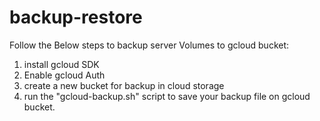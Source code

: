 # backup-restore

Follow the Below steps to backup server Volumes to gcloud bucket:

1. install gcloud SDK
2. Enable gcloud Auth
3. create a new bucket for backup in cloud storage
4. run the "gcloud-backup.sh" script to save your backup file on gcloud bucket.
